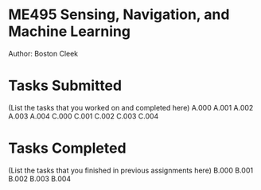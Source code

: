 # ME495 Sensing, Navigation, and Machine Learning
Author: Boston Cleek
# Tasks Submitted
(List the tasks that you worked on and completed here)
A.000
A.001
A.002
A.003
A.004
C.000
C.001
C.002
C.003
C.004
# Tasks Completed
(List the tasks that you finished in previous assignments here)
B.000
B.001
B.002
B.003
B.004

